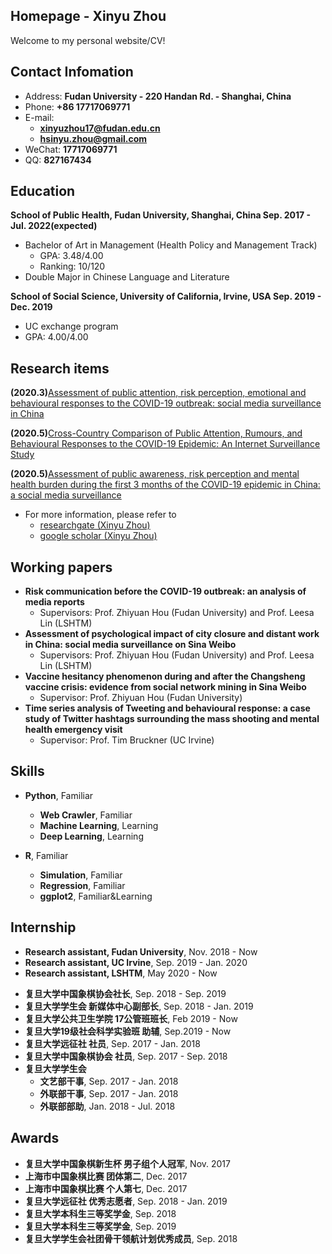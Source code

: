 ## Homepage - Xinyu Zhou

Welcome to my personal website/CV!

<!-- slide -->

## Contact Infomation

- Address: **Fudan University - 220 Handan Rd. - Shanghai, China**
- Phone: **+86 17717069771**
- E-mail:
  - **xinyuzhou17@fudan.edu.cn**
  - **hsinyu.zhou@gmail.com**
- WeChat: **17717069771**
- QQ: **827167434**

<!-- slide -->

## Education

**School of Public Health, Fudan University, Shanghai, China  Sep. 2017 - Jul. 2022(expected)**

- Bachelor of Art in Management (Health Policy and Management Track)
  - GPA: 3.48/4.00
  - Ranking: 10/120
- Double Major in Chinese Language and Literature

**School of Social Science, University of California, Irvine, USA  Sep. 2019 - Dec. 2019**

- UC exchange program
- GPA: 4.00/4.00

<!-- slide -->

## Research items

**(2020.3)**[Assessment of public attention, risk perception, emotional and behavioural responses to the COVID-19 outbreak: social media surveillance in China](https://www.medrxiv.org/content/10.1101/2020.03.14.20035956v1)

**(2020.5)**[Cross-Country Comparison of Public Attention, Rumours, and Behavioural Responses to the COVID-19 Epidemic: An Internet Surveillance Study](https://papers.ssrn.com/sol3/papers.cfm?abstract_id=3586661)

**(2020.5)**[Assessment of public awareness, risk perception and mental health burden during the first 3 months of the COVID-19 epidemic in China: a social media surveillance](https://www.researchgate.net/publication/341556103_Assessment_of_public_awareness_risk_perception_and_mental_health_burden_during_the_first_3_months_of_the_COVID-19_epidemic_in_China_a_social_media_surveillance_Preprint)

<!-- slide -->

- For more information, please refer to 
  - [researchgate (Xinyu Zhou)](https://www.researchgate.net/profile/Xinyu_Zhou33)
  - [google scholar (Xinyu Zhou)](https://scholar.google.com/citations?view_op=list_works&hl=en&authuser=2&user=lP_Xz1UAAAAJ)

<!-- slide -->

## Working papers

- **Risk communication before the COVID-19 outbreak: an analysis of media reports**
  - Supervisors: Prof. Zhiyuan Hou (Fudan University) and Prof. Leesa Lin (LSHTM)
- **Assessment of psychological impact of city closure and distant work in China: social media surveillance on Sina Weibo**
  - Supervisors: Prof. Zhiyuan Hou (Fudan University) and Prof. Leesa Lin (LSHTM)
- **Vaccine hesitancy phenomenon during and after the Changsheng vaccine crisis: evidence from social network mining in Sina Weibo**
  - Supervisor: Prof. Zhiyuan Hou (Fudan University)
- **Time series analysis of Tweeting and behavioural response: a case study of Twitter hashtags surrounding the mass shooting and mental health emergency visit**
  - Supervisor: Prof. Tim Bruckner (UC Irvine)

<!-- slide -->

## Skills

- **Python**, Familiar
  - **Web Crawler**, Familiar
  - **Machine Learning**, Learning
  - **Deep Learning**, Learning
  
- **R**, Familiar
  - **Simulation**, Familiar
  - **Regression**, Familiar
  - **ggplot2**, Familiar&Learning

<!-- slide -->

## Internship

- **Research assistant, Fudan University**, Nov. 2018 - Now
- **Research assistant, UC Irvine**, Sep. 2019 - Jan. 2020
- **Research assistant, LSHTM**, May 2020 - Now

<!-- slide vertical=true -->

- **复旦大学中国象棋协会社长**, Sep. 2018 - Sep. 2019
- **复旦大学学生会 新媒体中心副部长**, Sep. 2018 - Jan. 2019
- **复旦大学公共卫生学院 17公管班班长**, Feb 2019 - Now
- **复旦大学19级社会科学实验班 助辅**, Sep.2019 - Now
- **复旦大学远征社 社员**, Sep. 2017 - Jan. 2018
- **复旦大学中国象棋协会 社员**, Sep. 2017 - Sep. 2018
- **复旦大学学生会**
  - **文艺部干事**, Sep. 2017 - Jan. 2018
  - **外联部干事**, Sep. 2017 - Jan. 2018
  - **外联部部助**, Jan. 2018 - Jul. 2018

<!-- slide -->

## Awards

- **复旦大学中国象棋新生杯 男子组个人冠军**, Nov. 2017
- **上海市中国象棋比赛 团体第二**, Dec. 2017
- **上海市中国象棋比赛 个人第七**, Dec. 2017
- **复旦大学远征社 优秀志愿者**, Sep. 2018 - Jan. 2019
- **复旦大学本科生三等奖学金**, Sep. 2018
- **复旦大学本科生三等奖学金**, Sep. 2019
- **复旦大学学生会社团骨干领航计划优秀成员**, Sep. 2018
